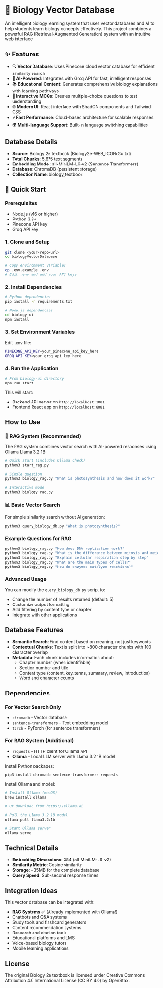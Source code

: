 # 🧬 Biology Vector Database

An intelligent biology learning system that uses vector databases and AI to help students learn biology concepts effectively. This project combines a powerful RAG (Retrieval-Augmented Generation) system with an intuitive web interface.

## ✨ Features

- 🔍 **Vector Database**: Uses Pinecone cloud vector database for efficient similarity search
- 🤖 **AI-Powered**: Integrates with Groq API for fast, intelligent responses
- 📚 **Educational Content**: Generates comprehensive biology explanations with learning pathways
- 🎯 **Interactive MCQs**: Creates multiple-choice questions to test understanding
- 🌐 **Modern UI**: React interface with ShadCN components and Tailwind CSS
- ⚡ **Fast Performance**: Cloud-based architecture for scalable responses
- 🌍 **Multi-language Support**: Built-in language switching capabilities

## Database Details
- **Source**: Biology 2e textbook (Biology2e-WEB_ICOFkGu.txt)
- **Total Chunks**: 5,675 text segments
- **Embedding Model**: all-MiniLM-L6-v2 (Sentence Transformers)
- **Database**: ChromaDB (persistent storage)
- **Collection Name**: biology_textbook

## 🚀 Quick Start

### Prerequisites

- Node.js (v16 or higher)
- Python 3.8+
- Pinecone API key
- Groq API key

### 1. Clone and Setup

```bash
git clone <your-repo-url>
cd biologyVectorDatabase

# Copy environment variables
cp .env.example .env
# Edit .env and add your API keys
```

### 2. Install Dependencies

```bash
# Python dependencies
pip install -r requirements.txt

# Node.js dependencies
cd biology-ui
npm install
```

### 3. Set Environment Variables

Edit `.env` file:
```bash
PINECONE_API_KEY=your_pinecone_api_key_here
GROQ_API_KEY=your_groq_api_key_here
```

### 4. Run the Application

```bash
# From biology-ui directory
npm run start
```

This will start:
- Backend API server on `http://localhost:3001`
- Frontend React app on `http://localhost:8081`

## How to Use

### 🤖 RAG System (Recommended)
The RAG system combines vector search with AI-powered responses using Ollama Llama 3.2 1B:

```bash
# Quick start (includes Ollama check)
python3 start_rag.py

# Single question
python3 biology_rag.py "What is photosynthesis and how does it work?"

# Interactive mode
python3 biology_rag.py
```

### 📊 Basic Vector Search
For simple similarity search without AI generation:

```bash
python3 query_biology_db.py "What is photosynthesis?"
```

### Example Questions for RAG
```bash
python3 biology_rag.py "How does DNA replication work?"
python3 biology_rag.py "What is the difference between mitosis and meiosis?"
python3 biology_rag.py "Explain cellular respiration step by step"
python3 biology_rag.py "What are the main types of cells?"
python3 biology_rag.py "How do enzymes catalyze reactions?"
```

### Advanced Usage
You can modify the `query_biology_db.py` script to:
- Change the number of results returned (default: 5)
- Customize output formatting
- Add filtering by content type or chapter
- Integrate with other applications

## Database Features
- **Semantic Search**: Find content based on meaning, not just keywords
- **Contextual Chunks**: Text is split into ~800 character chunks with 100 character overlap
- **Metadata**: Each chunk includes information about:
  - Chapter number (when identifiable)
  - Section number and title
  - Content type (content, key_terms, summary, review, introduction)
  - Word and character counts

## Dependencies

### For Vector Search Only
- `chromadb` - Vector database
- `sentence-transformers` - Text embedding model
- `torch` - PyTorch (for sentence transformers)

### For RAG System (Additional)
- `requests` - HTTP client for Ollama API
- **Ollama** - Local LLM server with Llama 3.2 1B model

Install Python packages:
```bash
pip3 install chromadb sentence-transformers requests
```

Install Ollama and model:
```bash
# Install Ollama (macOS)
brew install ollama

# Or download from https://ollama.ai

# Pull the Llama 3.2 1B model
ollama pull llama3.2:1b

# Start Ollama server
ollama serve
```

## Technical Details
- **Embedding Dimensions**: 384 (all-MiniLM-L6-v2)
- **Similarity Metric**: Cosine similarity
- **Storage**: ~35MB for the complete database
- **Query Speed**: Sub-second response times

## Integration Ideas
This vector database can be integrated with:
- **RAG Systems** ✅ (Already implemented with Ollama!)
- Chatbots and Q&A systems
- Study tools and flashcard generators
- Content recommendation systems
- Research and citation tools
- Educational platforms and LMS
- Voice-based biology tutors
- Mobile learning applications

## License
The original Biology 2e textbook is licensed under Creative Commons Attribution 4.0 International License (CC BY 4.0) by OpenStax.
